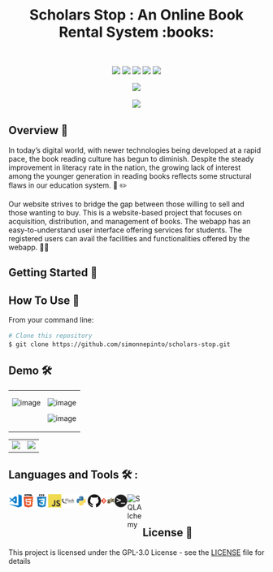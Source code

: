 <h1 align="center">Scholars Stop : An Online Book Rental System :books: </h1> 
&nbsp;&nbsp;&nbsp;&nbsp;&nbsp;&nbsp;&nbsp;&nbsp;&nbsp;&nbsp;&nbsp;&nbsp;&nbsp;&nbsp;&nbsp;&nbsp;&nbsp;&nbsp;&nbsp;&nbsp;&nbsp;&nbsp;&nbsp;&nbsp;&nbsp;&nbsp;&nbsp;&nbsp;&nbsp;&nbsp;&nbsp;
<p align="center">
  <img src="https://img.shields.io/badge/PRs-welcome-brightgreen.svg?style=flat-square">
  <img src="http://ForTheBadge.com/images/badges/uses-html.svg">
  <img src="http://ForTheBadge.com/images/badges/uses-css.svg">
  <img src="http://ForTheBadge.com/images/badges/uses-js.svg">
  <img src="https://img.shields.io/badge/contributions-welcome-brightgreen.svg?style=flat">
</p>

<p align="center">
  <img src="https://forthebadge.com/images/badges/made-with-python.svg">
</p>


<p align="center">
<img height="400" src="https://user-images.githubusercontent.com/53074235/111452715-cf411780-8738-11eb-8a0a-3fb4a3fe32d9.png">
</p>


## Overview :memo:

In today’s digital world, with newer technologies being developed at a rapid pace, the book reading
culture has begun to diminish. Despite the steady improvement in literacy rate in the nation, the growing
lack of interest among the younger generation in reading books reflects some structural flaws in our
education system. :closed_book: :pencil2:

Our website strives to bridge the gap between those willing to sell and those wanting to buy. This is a
website-based project that focuses on acquisition, distribution, and management of books.
The webapp has an easy-to-understand user interface offering services for students. The registered users
can avail the facilities and functionalities offered by the webapp. :technologist:



## Getting Started 🚀

## How To Use 🔧

From your command line:

```bash
# Clone this repository
$ git clone https://github.com/simonnepinto/scholars-stop.git

```

## Demo 🛠️

<table><tr><td valign="top" width="50%">
 
![image](https://user-images.githubusercontent.com/53074235/106258951-94485a80-6244-11eb-94bf-236bbf0f01f7.png)

</td><td valign="top" width="50%">
 
![image](https://user-images.githubusercontent.com/53074235/106244099-74a73700-6230-11eb-88aa-d4e473200e64.png)




![image](https://user-images.githubusercontent.com/53074235/106244641-3c542880-6231-11eb-9892-465e592ddb0e.png)

</td></tr></table>  

|                           |                           |
|:-------------------------:|:-------------------------:|
|<img src="https://user-images.githubusercontent.com/53074235/106244199-97d1e680-6230-11eb-9976-32b5fe09a8cc.png" width="100%"> |<img src="https://user-images.githubusercontent.com/53074235/106244263-ac15e380-6230-11eb-841f-fa14cf2d8528.png" width="100%">|


## Languages and Tools 🛠️ :

[<img align="left" alt="Visual Studio Code" width="26px" src="https://raw.githubusercontent.com/github/explore/80688e429a7d4ef2fca1e82350fe8e3517d3494d/topics/visual-studio-code/visual-studio-code.png" />](#)
[<img align="left" alt="HTML5" width="26px" src="https://raw.githubusercontent.com/github/explore/80688e429a7d4ef2fca1e82350fe8e3517d3494d/topics/html/html.png" />](#)
[<img align="left" alt="CSS3" width="26px" src="https://raw.githubusercontent.com/github/explore/80688e429a7d4ef2fca1e82350fe8e3517d3494d/topics/css/css.png" />](#)
[<img align="left" alt="JavaScript" width="26px" src="https://raw.githubusercontent.com/github/explore/80688e429a7d4ef2fca1e82350fe8e3517d3494d/topics/javascript/javascript.png" />](#)
[<img align="left" alt="Flask" width="26px" src="https://raw.githubusercontent.com/github/explore/80688e429a7d4ef2fca1e82350fe8e3517d3494d/topics/flask/flask.png" />](#)
[<img align="left" alt="Python" width="26px" src="https://raw.githubusercontent.com/github/explore/80688e429a7d4ef2fca1e82350fe8e3517d3494d/topics/python/python.png"/>](#)
[<img align="left" alt="GitHub" width="26px" src="https://raw.githubusercontent.com/github/explore/78df643247d429f6cc873026c0622819ad797942/topics/github/github.png" />](#)
[<img align="left" alt="Git" width="26px" src="https://raw.githubusercontent.com/github/explore/80688e429a7d4ef2fca1e82350fe8e3517d3494d/topics/git/git.png" />](#)
[<img align="left" alt="Terminal" width="26px" src="https://raw.githubusercontent.com/github/explore/80688e429a7d4ef2fca1e82350fe8e3517d3494d/topics/terminal/terminal.png" />](#)
[<img align="left" alt="SQLAlchemy" width="30px" src="https://www.fullstackpython.com/img/logos/sqlalchemy.jpg" />](#)

<br><br>

 
## License 📄

This project is licensed under the GPL-3.0 License - see the [LICENSE](./LICENSE) file for details



